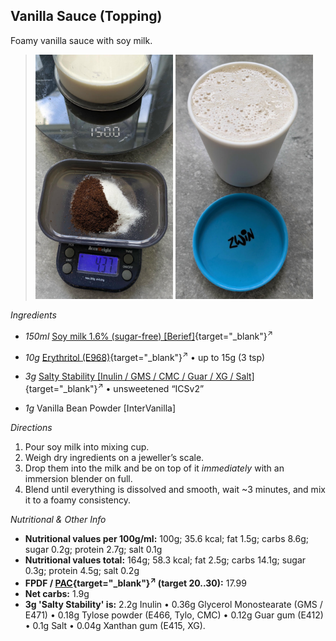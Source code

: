 ## Vanilla Sauce (Topping)

Foamy vanilla sauce with soy milk.

> <img width=220 alt="Ingredients" src="Vanilla-Sauce_2025-08-09_1.jpg" class="zoomable" />
> <img width=220 alt="Blended Sauce" src="Vanilla-Sauce_2025-08-09_2.jpg" class="zoomable" />

*Ingredients*

  - _150ml_ [Soy milk 1.6% (sugar-free) \[Berief\]](/ice-creamery/info/ingredients/#soy-milk){target="_blank"}<sup>↗</sup>

  - _10g_ [Erythritol (E968)](/ice-creamery/info/ingredients/#erythritol-e968){target="_blank"}<sup>↗</sup> • up to 15g (3 tsp)
  - _3g_ [Salty Stability \[Inulin / GMS / CMC / Guar / XG / Salt\]](/ice-creamery/S/Salty%20Stability/){target="_blank"}<sup>↗</sup> • unsweetened “ICSv2”
  - _1g_ Vanilla Bean Powder [InterVanilla]

*Directions*

 1. Pour soy milk into mixing cup.
 1. Weigh dry ingredients on a jeweller’s scale.
 1. Drop them into the milk and be on top of it *immediately* with an immersion blender on full.
 1. Blend until everything is dissolved and smooth, wait ~3 minutes, and mix it to a foamy consistency.

*Nutritional & Other Info*

- **Nutritional values per 100g/ml:** 100g; 35.6 kcal; fat 1.5g; carbs 8.6g; sugar 0.2g; protein 2.7g; salt 0.1g
- **Nutritional values total:** 164g; 58.3 kcal; fat 2.5g; carbs 14.1g; sugar 0.3g; protein 4.5g; salt 0.2g
- **FPDF / [PAC](/ice-creamery/info/glossary/#potere-anti-congelante-pac){target="_blank"}<sup>↗</sup> (target 20..30):** 17.99
- **Net carbs:** 1.9g
- **3g 'Salty Stability' is:** 2.2g Inulin • 0.36g Glycerol Monostearate (GMS / E471) • 0.18g Tylose powder (E466, Tylo, CMC) • 0.12g Guar gum (E412) • 0.1g Salt • 0.04g Xanthan gum (E415, XG).
